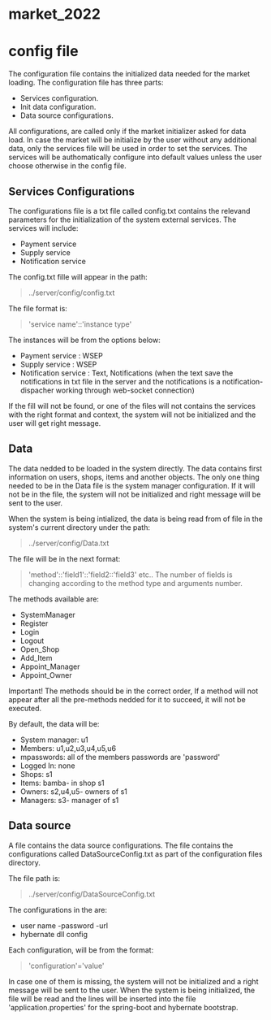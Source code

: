# market_2022



# config file
The configuration file contains the initialized data needed for the market loading. The configuration file has three parts:
- Services configuration.
- Init data configuration.
- Data source configurations.

All configurations, are called  only if the market initializer asked for data load. In case the market will be initialize by the user without any additional data, only the services file will be used in order to set the services. The services will be authomatically configure into default values unless the user choose otherwise in the config file.

## Services Configurations
The configurations file is a txt file called config.txt contains the relevand parameters for the initialization of the system external services. The services will include:
- Payment service
- Supply service
- Notification service

The config.txt fille will appear in the path:

> ../server/config/config.txt

The file format is:

> 'service name'::'instance type'

The instances will be from the options below:
- Payment service : WSEP
- Supply service : WSEP
- Notification service : Text, Notifications (when the text save the notifications in txt file in the server and the notifications is a 
notification-dispacher working through web-socket connection)

If the fill will not be found, or one of the files will not contains the services with the right format and context, the system will not be initialized and the user will get right message. 



## Data
The data nedded to be loaded in the system directly. The data contains first information on users, shops, items and another objects. The only one thing needed to be in the Data file is the system manager configuration. If it will not be in the file, the system will not be initialized and right message will be sent to the user.

When the system is being intialized, the data is being read from of file in the system's current directory under the path:
> ../server/config/Data.txt

The file will be in the next format:
> 'method'::'field1'::'field2::'field3' etc..
The number of fields is changing according to the method type and arguments number.

The methods available are: 
- SystemManager
- Register
- Login
- Logout
- Open_Shop
- Add_Item
- Appoint_Manager
- Appoint_Owner

Important! 
The methods should be in the correct order, If a method will not appear after all the pre-methods nedded for it to succeed, it will not be executed.

By default, the data will be:
- System manager: u1
- Members: u1,u2,u3,u4,u5,u6
- mpasswords: all of the members passwords are 'password'
- Logged In: none
- Shops: s1
- Items: bamba- in shop s1
- Owners: s2,u4,u5- owners of s1
- Managers: s3- manager of s1


## Data source 
A file contains the data source configurations. The file contains the configurations called DataSourceConfig.txt as part of the configuration files directory.

The file path is:
> ../server/config/DataSourceConfig.txt

The configurations in the are:
- user name
-password
-url
- hybernate dll config

Each configuration, will be from the format:
> 'configuration'='value'

In case one of them is missing, the system will not be initialized and a right message will be sent to the user. When the system is being initialized, the file will be read and the lines will be inserted into the file 'application.properties' for the spring-boot and hybernate bootstrap.
